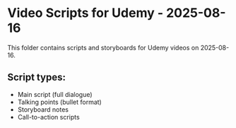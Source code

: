 # Video Scripts for Udemy - 2025-08-16

This folder contains scripts and storyboards for Udemy videos on 2025-08-16.

## Script types:
- Main script (full dialogue)
- Talking points (bullet format)
- Storyboard notes
- Call-to-action scripts
